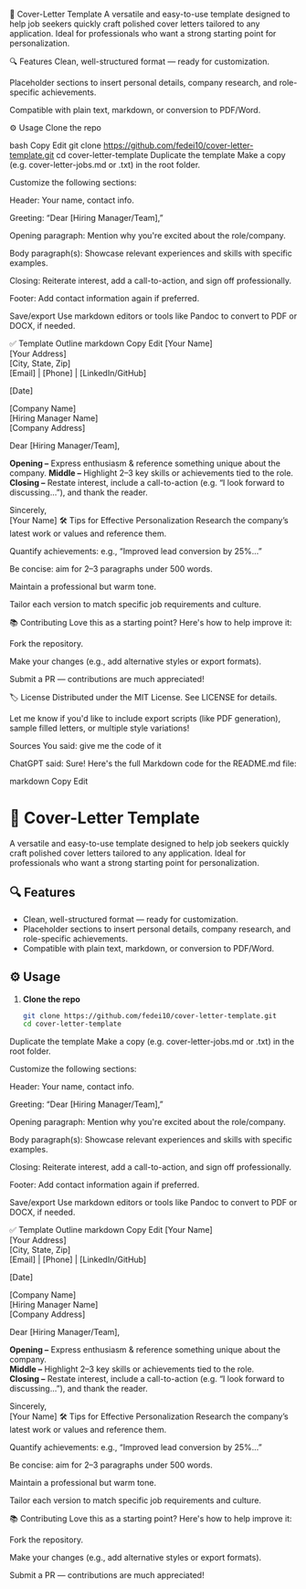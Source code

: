 📄 Cover-Letter Template
A versatile and easy-to-use template designed to help job seekers quickly craft polished cover letters tailored to any application. Ideal for professionals who want a strong starting point for personalization.

🔍 Features
Clean, well-structured format — ready for customization.

Placeholder sections to insert personal details, company research, and role-specific achievements.

Compatible with plain text, markdown, or conversion to PDF/Word.

⚙️ Usage
Clone the repo

bash
Copy
Edit
git clone https://github.com/fedei10/cover-letter-template.git
cd cover-letter-template
Duplicate the template
Make a copy (e.g. cover-letter-jobs.md or .txt) in the root folder.

Customize the following sections:

Header: Your name, contact info.

Greeting: “Dear [Hiring Manager/Team],”

Opening paragraph: Mention why you're excited about the role/company.

Body paragraph(s): Showcase relevant experiences and skills with specific examples.

Closing: Reiterate interest, add a call-to-action, and sign off professionally.

Footer: Add contact information again if preferred.

Save/export
Use markdown editors or tools like Pandoc to convert to PDF or DOCX, if needed.

✅ Template Outline
markdown
Copy
Edit
[Your Name]  
[Your Address]  
[City, State, Zip]  
[Email] | [Phone] | [LinkedIn/GitHub]

[Date]

[Company Name]  
[Hiring Manager Name]  
[Company Address]

Dear [Hiring Manager/Team],

**Opening –** Express enthusiasm & reference something unique about the company.
**Middle –** Highlight 2–3 key skills or achievements tied to the role.
**Closing –** Restate interest, include a call-to-action (e.g. “I look forward to discussing…”), and thank the reader.

Sincerely,  
[Your Name]
🛠️ Tips for Effective Personalization
Research the company’s latest work or values and reference them.

Quantify achievements: e.g., “Improved lead conversion by 25%…”

Be concise: aim for 2–3 paragraphs under 500 words.

Maintain a professional but warm tone.

Tailor each version to match specific job requirements and culture.

📚 Contributing
Love this as a starting point? Here's how to help improve it:

Fork the repository.

Make your changes (e.g., add alternative styles or export formats).

Submit a PR — contributions are much appreciated!

🏷️ License
Distributed under the MIT License. See LICENSE for details.

Let me know if you'd like to include export scripts (like PDF generation), sample filled letters, or multiple style variations!









Sources
You said:
give me the code of it 


ChatGPT said:
Sure! Here's the full Markdown code for the README.md file:

markdown
Copy
Edit
# 📄 Cover-Letter Template

A versatile and easy-to-use template designed to help job seekers quickly craft polished cover letters tailored to any application. Ideal for professionals who want a strong starting point for personalization.

## 🔍 Features

- Clean, well-structured format — ready for customization.
- Placeholder sections to insert personal details, company research, and role-specific achievements.
- Compatible with plain text, markdown, or conversion to PDF/Word.

## ⚙️ Usage

1. **Clone the repo**  
   ```bash
   git clone https://github.com/fedei10/cover-letter-template.git
   cd cover-letter-template
Duplicate the template
Make a copy (e.g. cover-letter-jobs.md or .txt) in the root folder.

Customize the following sections:

Header: Your name, contact info.

Greeting: “Dear [Hiring Manager/Team],”

Opening paragraph: Mention why you're excited about the role/company.

Body paragraph(s): Showcase relevant experiences and skills with specific examples.

Closing: Reiterate interest, add a call-to-action, and sign off professionally.

Footer: Add contact information again if preferred.

Save/export
Use markdown editors or tools like Pandoc to convert to PDF or DOCX, if needed.

✅ Template Outline
markdown
Copy
Edit
[Your Name]  
[Your Address]  
[City, State, Zip]  
[Email] | [Phone] | [LinkedIn/GitHub]

[Date]

[Company Name]  
[Hiring Manager Name]  
[Company Address]

Dear [Hiring Manager/Team],

**Opening –** Express enthusiasm & reference something unique about the company.  
**Middle –** Highlight 2–3 key skills or achievements tied to the role.  
**Closing –** Restate interest, include a call-to-action (e.g. “I look forward to discussing…”), and thank the reader.

Sincerely,  
[Your Name]
🛠️ Tips for Effective Personalization
Research the company’s latest work or values and reference them.

Quantify achievements: e.g., “Improved lead conversion by 25%…”

Be concise: aim for 2–3 paragraphs under 500 words.

Maintain a professional but warm tone.

Tailor each version to match specific job requirements and culture.

📚 Contributing
Love this as a starting point? Here's how to help improve it:

Fork the repository.

Make your changes (e.g., add alternative styles or export formats).

Submit a PR — contributions are much appreciated!
